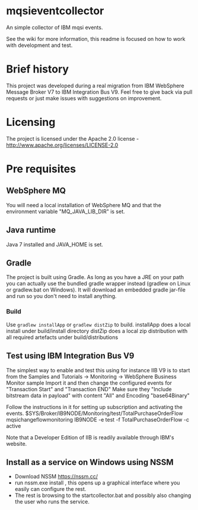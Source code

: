 # mqsieventcollector
An simple collector of IBM mqsi events.

See the wiki for more information, this readme is focused on how to work with development and test.

# Brief history
This project was developed during a real migration from IBM WebSphere Message Broker V7 to IBM Integration Bus V9.
Feel free to give back via pull requests or just make issues with suggestions on improvement.

# Licensing
The project is licensed under the Apache 2.0 license -  http://www.apache.org/licenses/LICENSE-2.0

# Pre requisites 

## WebSphere MQ
You will need a local installation of WebSphere MQ and that the 
environment variable "MQ_JAVA_LIB_DIR" is set.

## Java runtime
Java 7 installed and JAVA_HOME is set.

## Gradle
The project is built using Gradle. As long as you have a JRE on your path you can actually use the 
bundled gradle wrapper instead (gradlew on Linux or gradlew.bat on Windows). It will download an embedded
gradle jar-file and run so you don't need to install anything.

### Build
Use `gradlew installApp` or `gradlew distZip` to build.
installApp does a local install under build/install directory
distZip does a local zip distribution with all required artefacts under build/distributions

## Test using IBM Integration Bus V9
The simplest way to enable and test this using for instance IIB V9 is to start from the 
Samples and Tutorials -> Monitoring -> WebSphere Business Monitor sample
Import it and then change the configured events for "Transaction Start" and "Transaction END"
Make sure they "Include bitstream data in payload" with content "All" and Encoding "base64Binary"

Follow the instructions in it for setting up subscription and activating the events.
$SYS/Broker/IB9NODE/Monitoring/test/TotalPurchaseOrderFlow
mqsichangeflowmonitoring IB9NODE -e test -f TotalPurchaseOrderFlow -c active

Note that a Developer Edition of IIB is readily available through IBM's website.

## Install as a service on Windows using NSSM
- Download NSSM https://nssm.cc/
- run nssm.exe install <serviceName>, this opens up a graphical interface where you easily can configure the rest.
- The rest is browsing to the startcollector.bat and possibly also changing the user who runs the service.

